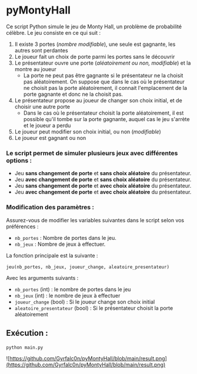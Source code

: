 # pyMontyHall

Ce script Python simule le jeu de Monty Hall, un problème de probabilité célèbre. Le jeu consiste en ce qui suit :

1. Il existe 3 portes (*nombre modifiable*), une seule est gagnante, les autres sont perdantes
2. Le joueur fait un choix de porte parmi les portes sans le découvrir
3. Le présentateur ouvre une porte (*aléatoirement ou non, modifiable*) et la montre au joueur 
     - La porte ne peut pas être gagnante si le présentateur ne la choisit pas aléatoirement. On suppose que dans le cas où le présentateur ne choisit pas la porte aléatoirement, il connait l'emplacement de la porte gagnante et donc ne la choisit pas.
4. Le présentateur propose au joueur de changer son choix initial, et de choisir une autre porte
     - Dans le cas où le présentateur choisit la porte aléatoirement, il est possible qu'il tombe sur la porte gagnante, auquel cas le jeu s'arrète et le joueur a perdu
5. Le joueur peut modifier son choix initial, ou non (*modifiable*)
6. Le joueur est gagnant ou non

### Le script permet de simuler plusieurs jeux avec différentes options :

- Jeu **sans changement de porte** et **sans choix aléatoire** du présentateur.
- Jeu **avec changement de porte** et **sans choix aléatoire** du présentateur.
- Jeu **sans changement de porte** et **avec choix aléatoire** du présentateur.
- Jeu **avec changement de porte** et **avec choix aléatoire** du présentateur.

### Modification des paramètres : 

Assurez-vous de modifier les variables suivantes dans le script selon vos préférences :

- `nb_portes` : Nombre de portes dans le jeu.
- `nb_jeux` : Nombre de jeux à effectuer.

La fonction principale est la suivante : 

```python
jeu(nb_portes, nb_jeux, joueur_change, aleatoire_presentateur)
```
Avec les arguments suivants : 

- `nb_portes` (int) : le nombre de portes dans le jeu
- `nb_jeux` (int) : le nombre de jeux à effectuer
-  `joueur_change` (bool) : Si le joueur change son choix initial
-  `aleatoire_presentateur` (bool) : Si le présentateur choisit la porte aléatoirement

## Exécution :

`python main.py`

![https://github.com/Gyrfalc0n/pyMontyHall/blob/main/result.png](https://github.com/Gyrfalc0n/pyMontyHall/blob/main/result.png)
 
